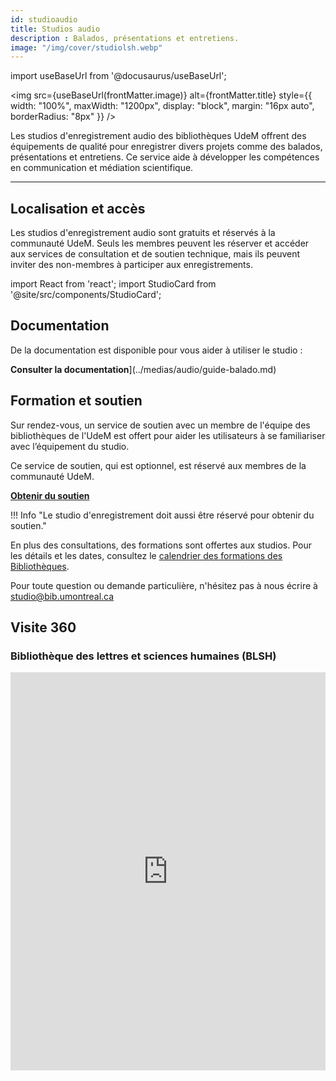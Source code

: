 ```yaml
---
id: studioaudio
title: Studios audio
description : Balados, présentations et entretiens.
image: "/img/cover/studiolsh.webp"
---
```


import useBaseUrl from '@docusaurus/useBaseUrl';

<img 
  src={useBaseUrl(frontMatter.image)} 
  alt={frontMatter.title} 
  style={{
    width: "100%",
    maxWidth: "1200px",
    display: "block",
    margin: "16px auto",
    borderRadius: "8px"
  }} 
/>

Les studios d'enregistrement audio des bibliothèques UdeM offrent des équipements de qualité pour enregistrer divers projets comme des balados, présentations et entretiens. Ce service aide à développer les compétences en communication et médiation scientifique.

---

## Localisation et accès

Les studios d'enregistrement audio sont gratuits et réservés à la communauté UdeM. Seuls les membres peuvent les réserver et accéder aux services de consultation et de soutien technique, mais ils peuvent inviter des non-membres à participer aux enregistrements.


import React from 'react';
import StudioCard from '@site/src/components/StudioCard';

<div
  className="grid grid--3"
  style={{ display: "grid", gap: "1rem", gridTemplateColumns: "repeat(auto-fit, minmax(250px, 1fr))" }}
>
  <StudioCard
    title="Bibliothèque des lettres et sciences humaines (BLSH)"
    location="Pavillon Samuel-Bronfman, 2e étage, local 2076-2"
    mapLink="https://maps.app.goo.gl/BwmR9ty8qfqYiKAK7"
    description="À votre arrivée, présentez-vous au bureau de référence du 2e étage afin que le personnel puisse vous déverrouiller le studio."
    reserveLink="https://calendrier.bib.umontreal.ca/space/21911"
    reserveText="Réserver"
  />
  <StudioCard
    title="Bibliothèque Hubert-Reeves"
    location="Campus MIL, Aile A, local A-1549"
    mapLink="https://maps.app.goo.gl/t8GE4RdMBEJiHJtd8"
    description="À votre arrivée, présentez-vous au comptoir de la bibliothèque afin que le personnel puisse vous déverrouiller le studio."
    reserveLink="https://calendrier.bib.umontreal.ca/space/21911"
    reserveText="Réserver"
  />
  <StudioCard
    title="Bibliothèque Mathématiques et informatique"
    location="Pavillon André-Aisenstadt, local 2477"
    mapLink="https://maps.app.goo.gl/jJ4E8nj2TeAJJc3C7"
    description="À votre arrivée, présentez-vous au comptoir de la bibliothèque afin que le personnel puisse vous déverrouiller le studio."
    reserveLink="https://calendrier.bib.umontreal.ca/space/24357"
    reserveText="Réserver"
  />
</div>

## Documentation

De la documentation est disponible pour vous aider à utiliser le studio :

 **Consulter la documentation**](../medias/audio/guide-balado.md)

## Formation et soutien

Sur rendez-vous, un service de soutien avec un membre de l'équipe des bibliothèques de l'UdeM est offert pour aider les utilisateurs à se familiariser avec l’équipement du studio.

Ce service de soutien, qui est optionnel, est réservé aux membres de la communauté UdeM.

[**Obtenir du soutien**](https://outlook.office365.com/owa/calendar/StudiodenregistrementdeBLSHTGD@Udemontreal.onmicrosoft.com/bookings/?skipRedirect=1)

!!! Info "Le studio d'enregistrement doit aussi être réservé pour obtenir du soutien."

En plus des consultations, des formations sont offertes aux studios. Pour les détails et les dates, consultez le [calendrier des formations des Bibliothèques](https://bib.umontreal.ca/formations/calendrier).

Pour toute question ou demande particulière, n'hésitez pas à nous écrire à studio@bib.umontreal.ca

## Visite 360

### Bibliothèque des lettres et sciences humaines (BLSH)

<iframe src="https://bibumontreal.h5p.com/content/1292278507800175298/embed" aria-label="BLSH - Studio d'enregistrement audio" width="100%" height="637" frameborder="0" allowfullscreen="allowfullscreen"></iframe><script src="https://bibumontreal.h5p.com/js/h5p-resizer.js" charset="UTF-8"></script>
